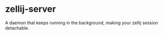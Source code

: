 # zellij-server

A daemon that keeps running in the background, making your zellij session detachable.
